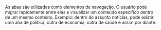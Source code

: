 As abas são utilizadas como elementos de navegação. O usuário pode migrar rapidamente entre elas e visualizar um conteúdo específico dentro de um mesmo contexto. Exemplo: dentro do assunto notícias, pode existir uma aba de política, outra de economia, outra de saúde e assim por diante.
